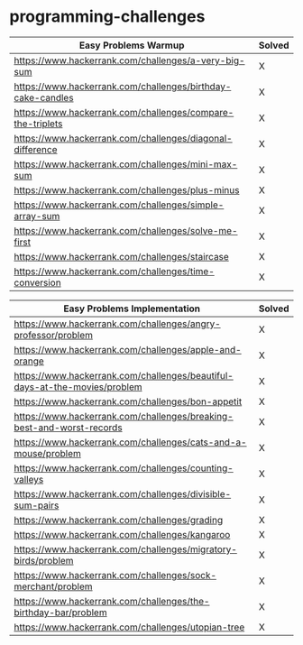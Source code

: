 # programming-challenges

| Easy Problems Warmup                                                  | Solved | 
|-----------------------------------------------------------------------|--------|
| https://www.hackerrank.com/challenges/a-very-big-sum                  | X      |
| https://www.hackerrank.com/challenges/birthday-cake-candles           | X      |
| https://www.hackerrank.com/challenges/compare-the-triplets            | X      |
| https://www.hackerrank.com/challenges/diagonal-difference             | X      |
| https://www.hackerrank.com/challenges/mini-max-sum                    | X      | 
| https://www.hackerrank.com/challenges/plus-minus                      | X      | 
| https://www.hackerrank.com/challenges/simple-array-sum                | X      |
| https://www.hackerrank.com/challenges/solve-me-first                  | X      |
| https://www.hackerrank.com/challenges/staircase                       | X      | 
| https://www.hackerrank.com/challenges/time-conversion                 | X      | 

| Easy Problems Implementation                                               | Solved | 
|----------------------------------------------------------------------------|--------|
| https://www.hackerrank.com/challenges/angry-professor/problem              | X      |
| https://www.hackerrank.com/challenges/apple-and-orange                     | X      |
| https://www.hackerrank.com/challenges/beautiful-days-at-the-movies/problem | X      |
| https://www.hackerrank.com/challenges/bon-appetit                          | X      |
| https://www.hackerrank.com/challenges/breaking-best-and-worst-records      | X      |
| https://www.hackerrank.com/challenges/cats-and-a-mouse/problem             | X      |
| https://www.hackerrank.com/challenges/counting-valleys                     | X      |
| https://www.hackerrank.com/challenges/divisible-sum-pairs                  | X      |
| https://www.hackerrank.com/challenges/grading                              | X      | 
| https://www.hackerrank.com/challenges/kangaroo                             | X      |
| https://www.hackerrank.com/challenges/migratory-birds/problem              | X      |
| https://www.hackerrank.com/challenges/sock-merchant/problem                | X      |	
| https://www.hackerrank.com/challenges/the-birthday-bar/problem             | X      |
| https://www.hackerrank.com/challenges/utopian-tree                         | X      |


